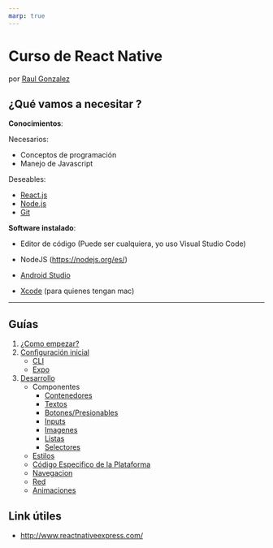 ```yaml
---
marp: true
---
```


<style>
section {
  background-image: url('./fondo.png');
  background-size: 100% 100%;
  background-position: center;
  color: white;
  width: 1080px;
  height: 720px;
}
</style>


# Curso de React Native

por [Raul Gonzalez](https://twitter.com/soyraulgonzalez)

## ¿Qué vamos a necesitar ?

**Conocimientos**:

Necesarios:

- Conceptos de programación
- Manejo de Javascript 

Deseables:

- [React.js](https://es.reactjs.org/)
- [Node.js](https://nodejs.org/es/)
- [Git](https://git-scm.com/)

**Software instalado**:

- Editor de código (Puede ser cualquiera, yo uso Visual Studio Code)
- NodeJS (https://nodejs.org/es/)

- [Android Studio](https://developer.android.com/studio)
- [Xcode](https://developer.apple.com/xcode/resources/) (para quienes tengan mac)

---

## Guías

1. [¿Como empezar?](./Comenzando.md)
2. [Configuración inicial](./Setup.md)
   - [CLI](./Setup-CLI.md)
   - [Expo](./Setup-Expo.md)
3. [Desarrollo](./Desarrollo.md)
   - Componentes
     - [Contenedores](./Componentes/Contenedores.md)
     - [Textos](./Componentes/Textos.md)
     - [Botones/Presionables](./Componentes/Presionables.md)
     - [Inputs](./Componentes/Inputs.md)
     - [Imagenes](./Componentes/Imagenes.md)
     - [Listas](./Componentes/Listas.md)
     - [Selectores](./Componentes/Selectores.md)
   - [Estilos](./Estilos.md)
   - [Código Especifico de la Plataforma](./Plataforma.md)
   - [Navegacion](./Navegacion.md)
   - [Red](./Red.md)
   - [Animaciones](./Animaciones.md)

## Link útiles

- http://www.reactnativeexpress.com/
